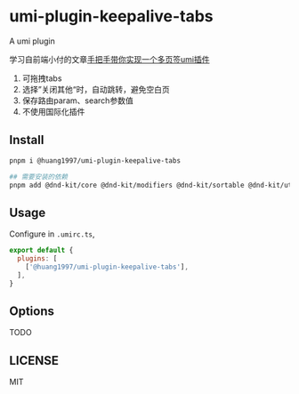 # umi-plugin-keepalive-tabs

A umi plugin

学习自前端小付的文章[手把手带你实现一个多页签umi插件](https://juejin.cn/post/7228749296320725050)

 1. 可拖拽tabs
 2. 选择”关闭其他“时，自动跳转，避免空白页
 3. 保存路由param、search参数值
 4. 不使用国际化插件

## Install

```bash
pnpm i @huang1997/umi-plugin-keepalive-tabs

## 需要安装的依赖
pnpm add @dnd-kit/core @dnd-kit/modifiers @dnd-kit/sortable @dnd-kit/utilities

```

## Usage

Configure in `.umirc.ts`,

```js
export default {
  plugins: [
    ['@huang1997/umi-plugin-keepalive-tabs'],
  ],
}
```

## Options

TODO

## LICENSE

MIT
